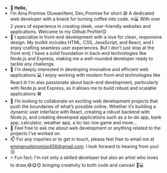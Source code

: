 - **👋 Hello,**
-  I’m Aina Promise Oluwanifemi, Dev_Promise for short.😅 A dedicated web developer with a knack for turning coffee into code. ☕💻 With over 2 years of experience in creating sleek, user-friendly websites and applications. Welcome to my Github Profile!😊
- 🌱 I specialize in front-end development with a love for clean, responsive design. My toolkit includes HTML, CSS, JavaScript, and React, and I enjoy crafting seamless user experiences. But I don't just stop at the front end; I have a solid foundation in back-end technologies like Node.js and Express, making me a well-rounded developer ready to tackle any challenge.
- 👀 I'm deeply interested in developing innovative and efficient web applications.💻 I enjoy working with modern front-end technologies like React.🌐 I'm also passionate about back-end development, particularly with Node.js and Express, as it allows me to build robust and scalable applications.🛠️
- 💞️ I’m looking to collaborate on exciting web development projects that push the boundaries of what’s possible online. Whether it’s building a dynamic user interface with React, creating a robust backend with Node.js, and creating developed applications such as a to-do app, bank app, calculator, weather app, a tic-tac-toe game and more...
- 💬 Feel free to ask me about web development or anything related to the projects I've worked on.
- 📫 For any inquiries or to get in touch, please feel free to email me at emmanuelpromise456@gmail.com. I look forward to hearing from you!😉
- ⚡ Fun fact: I'm not only a skilled developer but also an artist who loves to draw,😄😋😊 bringing creativity to both code and canvas! 🎨💻

<!---
Prom-ise/Prom-ise is a ✨ special ✨ repository because its `README.md` (this file) appears on your GitHub profile.
You can click the Preview link to take a look at your changes.
--->
